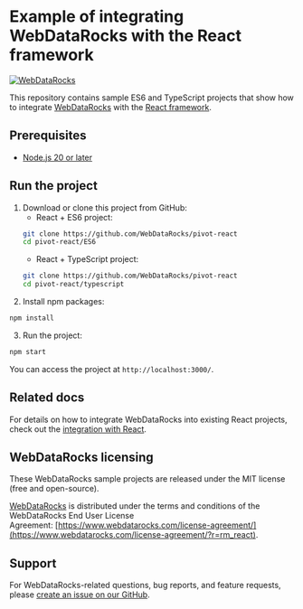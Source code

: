 # Example of integrating WebDataRocks with the React framework

[![WebDataRocks](https://cdn.webdatarocks.com/readmes/react.png)](https://www.webdatarocks.com?r=rm_react)

This repository contains sample ES6 and TypeScript projects that show how to integrate [WebDataRocks](https://www.webdatarocks.com?r=rm_react) with the [React framework](https://react.dev/).

## Prerequisites

- [Node.js 20 or later](https://nodejs.org/en/)


## Run the project

1. Download or clone this project from GitHub:
    - React + ES6 project:
    ```bash
    git clone https://github.com/WebDataRocks/pivot-react
    cd pivot-react/ES6
    ```
    - React + TypeScript project: 
    ```bash
    git clone https://github.com/WebDataRocks/pivot-react
    cd pivot-react/typescript
    ```
2. Install npm packages:
```bash
npm install
```
3. Run the project:
```bash
npm start
```
You can access the project at `http://localhost:3000/`.

## Related docs

For details on how to integrate WebDataRocks into existing React projects, check out the [integration with React](https://www.webdatarocks.com/doc/react/how-to-start-online-reporting/?r=rm_react).

## WebDataRocks licensing

These WebDataRocks sample projects are released under the MIT license (free and open-source).

[WebDataRocks](https://www.webdatarocks.com/?r=rm_react) is distributed under the terms and conditions of the WebDataRocks End User License Agreement: [https://www.webdatarocks.com/license-agreement/](https://www.webdatarocks.com/license-agreement/?r=rm_react).

## Support

For WebDataRocks-related questions, bug reports, and feature requests, please [create an issue on our GitHub](https://github.com/WebDataRocks/web-pivot-table/issues).
